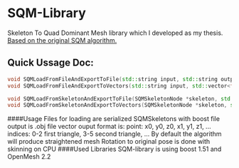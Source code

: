 SQM-Library
===========
Skeleton To Quad Dominant Mesh library which I developed as my thesis.
[Based on the original SQM algorithm.](http://wwwx.dtu.dk/English/Service/Phonebook.aspx?lg=showcommon&id=d52e0438-722a-4f62-ba1e-1c1e7fe6b18d)
## Quick Ussage Doc:
```cpp
void SQMLoadFromFileAndExportToFile(std::string input, std::string output, bool CPUSkinning = false);
void SQMLoadFromFileAndExportToVectors(std::string input, std::vector<float> &points, std::vector<int> &indices, bool CPUSkinning = false);

void SQMLoadFromSkeletonAndExportToFile(SQMSkeletonNode *skeleton, std::string output, bool CPUSkinning = false);
void SQMLoadFromSkeletonAndExportToVectors(SQMSkeletonNode *skeleton, std::vector<float> &points, std::vector<int> &indices, bool CPUSkinning = false);
```
####Usage
Files for loading are serialized SQMSkeletons with boost
file output is .obj file
vector ouput format is:
  point: x0, y0, z0, x1, y1, z1, ...
  indices: 0-2 first triangle, 3-5 second triangle, ...
By default the algorithm will produce straightened mesh
Rotation to original pose is done with skinning on CPU
####Used Libraries
SQM-library is using boost 1.51 and OpenMesh 2.2